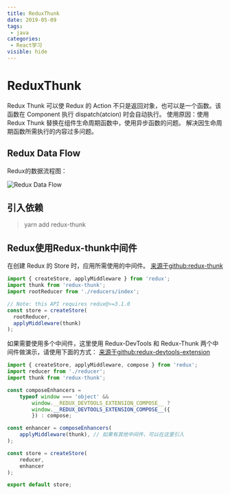 ```yaml
---
title: ReduxThunk
date: 2019-05-09
tags:
 - java
categories: 
 - React学习
visible: hide
---
```

# ReduxThunk

Redux Thunk 可以使 Redux 的 Action 不只是返回对象，也可以是一个函数。该函数在 Component 执行 dispatch(atcion) 时会自动执行。
使用原因：使用 Redux Thunk 替换在组件生命周期函数中，使用异步函数的问题。
解决因生命周期函数所需执行的内容过多问题。

## Redux Data Flow

Redux的数据流程图：

![Redux Data Flow](https://koral-home.oss-cn-beijing.aliyuncs.com/blog/ReduxDataFlow.jpg)

## 引入依赖

> yarn add redux-thunk

## Redux使用Redux-thunk中间件

在创建 Redux 的 Store 时，应用所需使用的中间件。
[来源于github:redux-thunk](https://github.com/reduxjs/redux-thunk#installation)

```js
import { createStore, applyMiddleware } from 'redux';
import thunk from 'redux-thunk';
import rootReducer from './reducers/index';

// Note: this API requires redux@>=3.1.0
const store = createStore(
  rootReducer,
  applyMiddleware(thunk)
);
```

如果需要使用多个中间件，这里使用 Redux-DevTools 和 Redux-Thunk 两个中间件做演示，请使用下面的方式：
[来源于github:redux-devtools-extension](https://github.com/zalmoxisus/redux-devtools-extension#12-advanced-store-setup)

```js
import { createStore, applyMiddleware, compose } from 'redux';
import reducer from './reducer';
import thunk from 'redux-thunk';

const composeEnhancers =
    typeof window === 'object' &&
        window.__REDUX_DEVTOOLS_EXTENSION_COMPOSE__ ?
        window.__REDUX_DEVTOOLS_EXTENSION_COMPOSE__({
        }) : compose;

const enhancer = composeEnhancers(
    applyMiddleware(thunk), // 如果有其他中间件，可以在这里引入
);

const store = createStore(
    reducer,
    enhancer
);

export default store;
```